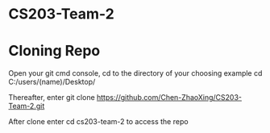 # CS203-Team-2

# Cloning Repo
Open your git cmd console, cd to the directory of your choosing example cd C:/users/(name)/Desktop/

Thereafter, enter git clone https://github.com/Chen-ZhaoXing/CS203-Team-2.git

After clone enter cd cs203-team-2 to access the repo
